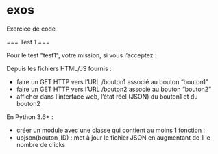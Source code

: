 # exos

Exercice de code

=== Test 1 ===

Pour le test "test1", votre mission, si vous l’acceptez :

Depuis les fichiers HTML/JS fournis :
* faire un GET HTTP vers l’URL /bouton1 associé au bouton “bouton1”
* faire un GET HTTP vers l’URL /bouton2 associé au bouton “bouton2”
* afficher dans l’interface web, l’état réel (JSON) du bouton1 et du bouton2

En Python 3.6+ :
* créer un module avec une classe qui contient au moins 1 fonction :
 * upjson(bouton_ID) : met à jour le fichier JSON en augmentant de 1 le nombre de clicks

